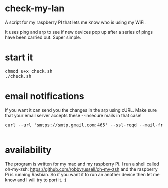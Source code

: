 # check-my-lan
A script for my raspberry PI that lets me know who is using my WiFi.

It uses ping and arp to see if new devices pop up after a series of pings 
have been carried out. Super simple. 

# start it
<pre>
chmod u+x check.sh
./check.sh
</pre>

# email notifications
If you want it can send you the changes in the arp using cURL. 
Make sure that your email server accepts these --insecure mails in that case!
<pre>
curl --url 'smtps://smtp.gmail.com:465' --ssl-reqd --mail-from "$RECEIVER_MAIL" --mail-rcpt "$RECEIVER_MAIL" --upload-file file.txt --user "$SENDER_MAIL:$PASSWORD" --insecure 
  </pre>

# availability
The program is written for my mac and my raspberry Pi. 
I run a shell called oh-my-zsh: https://github.com/robbyrussell/oh-my-zsh
and the raspberry Pi is running Rasbian. So if you want it to run an another device 
then let me know and I will try to port it. :)
